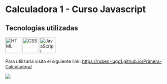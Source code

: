 <h1 aling="center">Calculadora 1 - Curso Javascript</h1>
<h2>Tecnologías utilizadas</h2>
<div aline="left">
<div>
<img src="https://img.icons8.com/color/1x/html-5.png" title="HTML" alt="HTML" width="50" height="50"/>
<img src="https://img.icons8.com/color/1x/css3.png" title="CSS" alt="CSS" width="50" height="50"/>
<img src="https://img.icons8.com/color/1x/javascript.png" title="JavaScript" alt="JavaScript" width="50" height="50"/>
</div>

Para utilizarla visita el siguiente link: https://ruben-lugo1.github.io/Primera-Calculadora/

<img src="https://raw.githubusercontent.com/ruben-lugo1/Primera-Calculadora/main/Img%20Readme%20calculadora%201.jpg">
